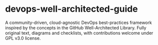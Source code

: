 # devops-well-architected-guide
A community-driven, cloud-agnostic DevOps best-practices framework inspired by the concepts in the GitHub Well-Architected Library. Fully original text, diagrams and checklists, with contributions welcome under GPL v3.0 license.
